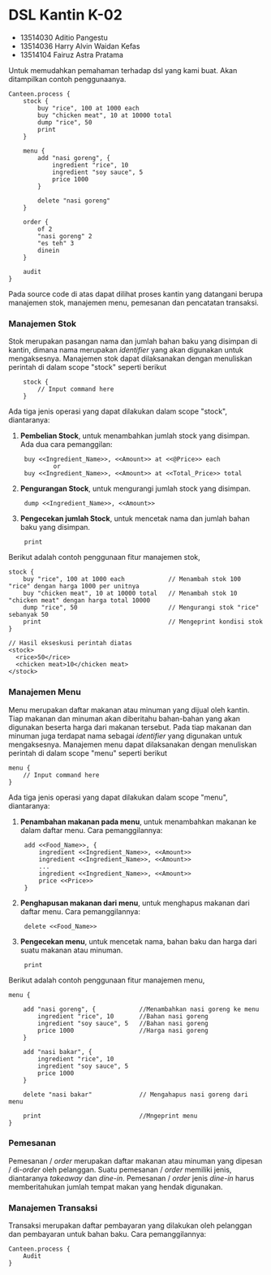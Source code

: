 # DSL Kantin K-02
- 13514030 Aditio Pangestu
- 13514036 Harry Alvin Waidan Kefas
- 13514104 Fairuz Astra Pratama

Untuk memudahkan pemahaman terhadap dsl yang kami buat. Akan ditampilkan contoh penggunaanya.

	Canteen.process {
	    stock {
	        buy "rice", 100 at 1000 each
	        buy "chicken meat", 10 at 10000 total
	        dump "rice", 50
	        print
	    }
	
	    menu {
	        add "nasi goreng", {
	            ingredient "rice", 10
	            ingredient "soy sauce", 5
	            price 1000
	        }
	        
	        delete "nasi goreng"
	    }
	
	    order {
	        of 2
	        "nasi goreng" 2
	        "es teh" 3
	        dinein
	    }
	    
	    audit
	}

Pada source code di atas dapat dilihat proses kantin yang datangani berupa manajemen stok, manajemen menu, pemesanan dan pencatatan transaksi.

### Manajemen Stok
Stok merupakan pasangan nama dan jumlah bahan baku yang disimpan di kantin, dimana nama merupakan *identifier* yang akan digunakan untuk mengaksesnya. Manajemen stok dapat dilaksanakan dengan menuliskan perintah di dalam scope "stock" seperti berikut

	    stock {
	        // Input command here
	    }

Ada tiga jenis operasi yang dapat dilakukan dalam scope "stock", diantaranya:

1. **Pembelian Stock**, untuk menambahkan jumlah stock yang disimpan. Ada dua cara pemanggilan:

		buy <<Ingredient_Name>>, <<Amount>> at <<@Price>> each
				or
		buy <<Ingredient_Name>>, <<Amount>> at <<Total_Price>> total

2. **Pengurangan Stock**, untuk mengurangi jumlah stock yang disimpan.

        dump <<Ingredient_Name>>, <<Amount>>

3. **Pengecekan jumlah Stock**, untuk mencetak nama dan jumlah bahan baku yang disimpan.

        print

Berikut adalah contoh penggunaan fitur manajemen stok,

    stock {
        buy "rice", 100 at 1000 each			// Menambah stok 100 "rice" dengan harga 1000 per unitnya
        buy "chicken meat", 10 at 10000 total	// Menambah stok 10 "chicken meat" dengan harga total 10000
        dump "rice", 50							// Mengurangi stok "rice" sebanyak 50
        print									// Mengeprint kondisi stok
    }
	
	// Hasil ekseskusi perintah diatas
	<stock>
	  <rice>50</rice>
	  <chicken meat>10</chicken meat>
	</stock>

### Manajemen Menu
Menu merupakan daftar makanan atau minuman yang dijual oleh kantin. Tiap makanan dan minuman akan diberitahu bahan-bahan yang akan digunakan beserta harga dari makanan tersebut. Pada tiap makanan dan minuman juga terdapat nama sebagai *identifier* yang digunakan untuk mengaksesnya. Manajemen menu dapat dilaksanakan dengan menuliskan perintah di dalam scope "menu" seperti berikut
    
    menu {
        // Input command here
    }

Ada tiga jenis operasi yang dapat dilakukan dalam scope "menu", diantaranya:

1. **Penambahan makanan pada menu**, untuk menambahkan makanan ke dalam daftar menu. Cara pemanggilannya:

        add <<Food_Name>>, {
            ingredient <<Ingredient_Name>>, <<Amount>>
            ingredient <<Ingredient_Name>>, <<Amount>>
            ...
            ingredient <<Ingredient_Name>>, <<Amount>>
            price <<Price>>
        }

2. **Penghapusan makanan dari menu**, untuk menghapus makanan dari daftar menu. Cara pemanggilannya:
        
        delete <<Food_Name>>

3. **Pengecekan menu**, untuk mencetak nama, bahan baku dan harga dari suatu makanan atau minuman.

        print

Berikut adalah contoh penggunaan fitur manajemen menu,

    menu {
        
        add "nasi goreng", {            //Menambahkan nasi goreng ke menu
            ingredient "rice", 10       //Bahan nasi goreng
            ingredient "soy sauce", 5   //Bahan nasi goreng
            price 1000                  //Harga nasi goreng
        }
        
        add "nasi bakar", {
            ingredient "rice", 10
            ingredient "soy sauce", 5
            price 1000
        }
        
        delete "nasi bakar"             // Mengahapus nasi goreng dari menu

        print                           //Mngeprint menu
    }


### Pemesanan
Pemesanan / *order* merupakan daftar makanan atau minuman yang dipesan / di-*order* oleh pelanggan. Suatu pemesanan / *order* memiliki jenis, diantaranya *takeaway* dan *dine-in*. Pemesanan / *order* jenis *dine-in* harus memberitahukan jumlah tempat makan yang hendak digunakan.

### Manajemen Transaksi
Transaksi merupakan daftar pembayaran yang dilakukan oleh pelanggan dan pembayaran untuk bahan baku. Cara pemanggilannya:

    Canteen.process {
        Audit
    }